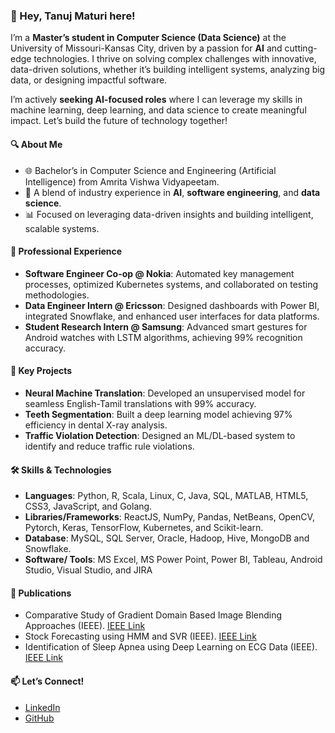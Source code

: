 ### 👋 Hey, Tanuj Maturi here!  

I’m a **Master’s student in Computer Science (Data Science)** at the University of Missouri-Kansas City, driven by a passion for **AI** and cutting-edge technologies. I thrive on solving complex challenges with innovative, data-driven solutions, whether it’s building intelligent systems, analyzing big data, or designing impactful software.  

I’m actively **seeking AI-focused roles** where I can leverage my skills in machine learning, deep learning, and data science to create meaningful impact. Let’s build the future of technology together!  

#### 🔍 **About Me**  
- 🌐 Bachelor’s in Computer Science and Engineering (Artificial Intelligence) from Amrita Vishwa Vidyapeetam.  
- 🤖 A blend of industry experience in **AI**, **software engineering**, and **data science**.  
- 📊 Focused on leveraging data-driven insights and building intelligent, scalable systems.  

#### 💼 **Professional Experience**  
- **Software Engineer Co-op @ Nokia**: Automated key management processes, optimized Kubernetes systems, and collaborated on testing methodologies.  
- **Data Engineer Intern @ Ericsson**: Designed dashboards with Power BI, integrated Snowflake, and enhanced user interfaces for data platforms.  
- **Student Research Intern @ Samsung**: Advanced smart gestures for Android watches with LSTM algorithms, achieving 99% recognition accuracy.    

#### 🌟 **Key Projects**  
- **Neural Machine Translation**: Developed an unsupervised model for seamless English-Tamil translations with 99% accuracy.  
- **Teeth Segmentation**: Built a deep learning model achieving 97% efficiency in dental X-ray analysis.  
- **Traffic Violation Detection**: Designed an ML/DL-based system to identify and reduce traffic rule violations.  

#### 🛠 **Skills & Technologies**  
- **Languages**: Python, R, Scala, Linux, C, Java, SQL, MATLAB, HTML5, CSS3, JavaScript, and Golang. 
- **Libraries/Frameworks**: ReactJS, NumPy, Pandas, NetBeans, OpenCV, Pytorch, Keras, TensorFlow, Kubernetes, and Scikit-learn.
- **Database**: MySQL, SQL Server, Oracle, Hadoop, Hive, MongoDB and Snowflake.
- **Software/ Tools**: MS Excel, MS Power Point, Power BI, Tableau, Android Studio, Visual Studio, and JIRA

#### 📜 **Publications**  
- Comparative Study of Gradient Domain Based Image Blending Approaches (IEEE).  [IEEE Link](https://ieeexplore.ieee.org/document/9633858)  
- Stock Forecasting using HMM and SVR (IEEE).  [IEEE Link](https://ieeexplore.ieee.org/document/10276281)  
- Identification of Sleep Apnea using Deep Learning on ECG Data (IEEE). [IEEE Link](https://ieeexplore.ieee.org/document/10276281)  

#### 📫 **Let’s Connect!**  
- [LinkedIn](https://www.linkedin.com/in/maturi-tanuj/)  
- [GitHub](https://github.com/charantanuj)
